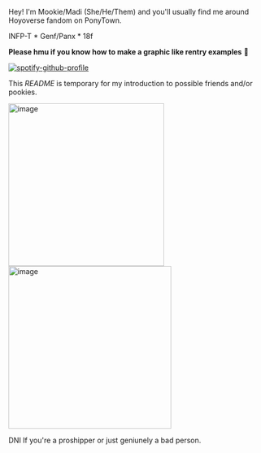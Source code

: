 Hey! I'm Mookie/Madi (She/He/Them) and you'll usually find me around Hoyoverse fandom on PonyTown.

INFP-T * Genf/Panx * 18f

**Please hmu if you know how to make a graphic like rentry examples** :pray:

[![spotify-github-profile](https://spotify-github-profile.kittinanx.com/api/view?uid=31ts7iv6yt53whgxdprzrnl2dw7q&cover_image=true&theme=natemoo-re&show_offline=true&background_color=121212&interchange=true&bar_color=ffffff&bar_color_cover=false)](https://github.com/kittinan/spotify-github-profile)

This *README* is temporary for my introduction to possible friends and/or pookies.

<img width="306" height="320" alt="image" src="https://github.com/user-attachments/assets/c65c4028-019c-4e8d-9a1b-908e64c4b5ba" />
<img width="320" height="320" alt="image" src="https://github.com/user-attachments/assets/9f24fecc-6ccf-4c00-87ee-361981660d9f" />

DNI If you're a proshipper or just geniunely a bad person.
